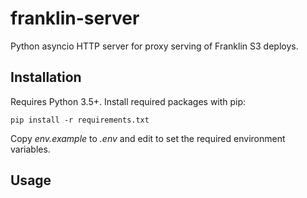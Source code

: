 # franklin-server

Python asyncio HTTP server for proxy serving of Franklin S3 deploys.

## Installation

Requires Python 3.5+. Install required packages with pip:

```
pip install -r requirements.txt
```

Copy _env.example_ to _.env_ and edit to set the required environment variables.

## Usage



